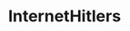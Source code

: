 ---
title: InternetHitlers
crosslinks:
- conspiracy
- The_Donald
- uncensorednews
- far_right
- europeannationalism
- worldnews
- MGTOW
- antiangloandjew
- THE_PACK
- ImGoingToHellForThis
- CringeAnarchy
- worldpolitics
- Physical_Removal
- milliondollarextreme
- Documentaries
- changemyview
- WhiteRights
- dankmemes
- DylannRoofInnocent
- sjwhate
---